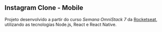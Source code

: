 ## Instagram Clone - Mobile

Projeto desenvolvido a partir do curso *Semana OmniStack 7* da [Rocketseat](https://rocketseat.com.br/), utilizando as tecnologias Node.js, React e React Native.

